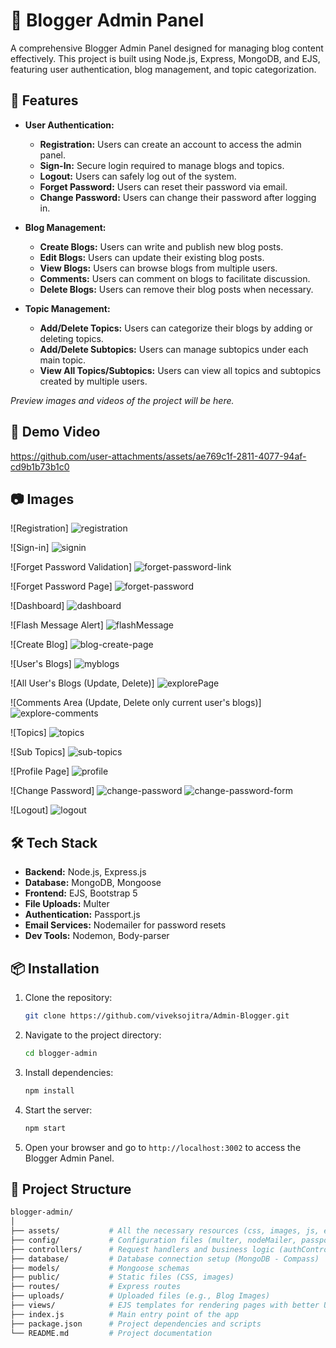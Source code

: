# 📝 Blogger Admin Panel

A comprehensive Blogger Admin Panel designed for managing blog content effectively. This project is built using Node.js, Express, MongoDB, and EJS, featuring user authentication, blog management, and topic categorization.

## 📑 Features

- **User Authentication:**
  - **Registration:** Users can create an account to access the admin panel.
  - **Sign-In:** Secure login required to manage blogs and topics.
  - **Logout:** Users can safely log out of the system.
  - **Forget Password:** Users can reset their password via email.
  - **Change Password:** Users can change their password after logging in.

- **Blog Management:**
  - **Create Blogs:** Users can write and publish new blog posts.
  - **Edit Blogs:** Users can update their existing blog posts.
  - **View Blogs:** Users can browse blogs from multiple users.
  - **Comments:** Users can comment on blogs to facilitate discussion.
  - **Delete Blogs:** Users can remove their blog posts when necessary.

- **Topic Management:**
  - **Add/Delete Topics:** Users can categorize their blogs by adding or deleting topics.
  - **Add/Delete Subtopics:** Users can manage subtopics under each main topic.
  - **View All Topics/Subtopics:** Users can view all topics and subtopics created by multiple users.

_Preview images and videos of the project will be here._
## 🎥 Demo Video
https://github.com/user-attachments/assets/ae769c1f-2811-4077-94af-cd9b1b73b1c0

## 📷 Images
![Registration]
![registration](https://github.com/user-attachments/assets/7f51d98f-4d35-414a-869f-c34f91f84792)

![Sign-in]
![signin](https://github.com/user-attachments/assets/fdc81ee1-5135-4838-a485-ec4d7099e4b3)

![Forget Password Validation]
![forget-password-link](https://github.com/user-attachments/assets/9e378df5-f01b-4f56-81d8-d9fbb7f54235)

![Forget Password Page]
![forget-password](https://github.com/user-attachments/assets/d9ded8cc-fe72-4331-911f-000f1ce9a937)

![Dashboard]
![dashboard](https://github.com/user-attachments/assets/caf1facc-b56a-4511-b070-731011dde43d)

![Flash Message Alert]
![flashMessage](https://github.com/user-attachments/assets/049383fa-02ca-492d-a5eb-186abdc78232)

![Create Blog]
![blog-create-page](https://github.com/user-attachments/assets/16d76a73-9176-41ed-be30-7a0376f335d8)

![User's Blogs]
![myblogs](https://github.com/user-attachments/assets/60005b9f-ec37-4872-9bc4-d978dc180234)

![All User's Blogs (Update, Delete)]
![explorePage](https://github.com/user-attachments/assets/942b7645-c971-423a-b904-d8101f2ebfb1)

![Comments Area (Update, Delete only current user's blogs)]
![explore-comments](https://github.com/user-attachments/assets/38ed83ee-d978-454e-9e78-d139b73a2e54)

![Topics]
![topics](https://github.com/user-attachments/assets/50bbf9e2-a71e-4bcd-866a-aaeba2500f69)

![Sub Topics]
![sub-topics](https://github.com/user-attachments/assets/d4a3511a-b226-469a-b2e0-460ba8fc727d)

![Profile Page]
![profile](https://github.com/user-attachments/assets/56642a3d-d2ff-453e-9fb4-8dfc75bedc45)

![Change Password]
![change-password](https://github.com/user-attachments/assets/54cbf5b2-0ce5-4697-a0e0-e5f4b572e175)
![change-password-form](https://github.com/user-attachments/assets/383507dc-e0fc-45dc-9904-26da69c67712)

![Logout]
![logout](https://github.com/user-attachments/assets/6767ff05-9635-4164-85ed-52cb1836168b)

## 🛠️ Tech Stack

- **Backend:** Node.js, Express.js
- **Database:** MongoDB, Mongoose
- **Frontend:** EJS, Bootstrap 5
- **File Uploads:** Multer
- **Authentication:** Passport.js
- **Email Services:** Nodemailer for password resets
- **Dev Tools:** Nodemon, Body-parser

## 📦 Installation

1. Clone the repository:
    ```bash
    git clone https://github.com/viveksojitra/Admin-Blogger.git
    ```
2. Navigate to the project directory:
    ```bash
    cd blogger-admin
    ```
3. Install dependencies:
    ```bash
    npm install
    ```
4. Start the server:
    ```bash
    npm start
    ```
5. Open your browser and go to `http://localhost:3002` to access the Blogger Admin Panel.

## 📂 Project Structure

```bash
blogger-admin/
│
├── assets/           # All the necessary resources (css, images, js, etc.).
├── config/           # Configuration files (multer, nodeMailer, passport, etc.)
├── controllers/      # Request handlers and business logic (authController, blogController, etc)
├── database/         # Database connection setup (MongoDB - Compass)
├── models/           # Mongoose schemas
├── public/           # Static files (CSS, images)
├── routes/           # Express routes
├── uploads/          # Uploaded files (e.g., Blog Images)
├── views/            # EJS templates for rendering pages with better UI
├── index.js          # Main entry point of the app
├── package.json      # Project dependencies and scripts
└── README.md         # Project documentation
